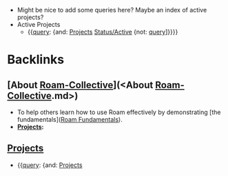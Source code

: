 - Might be nice to add some queries here? Maybe an index of active projects?
- Active Projects
    - {{[query](<query.md>): {and: [Projects](<Projects.md>) [Status/Active](<Status/Active.md>) {not: [query](<query.md>)]}}}}

# Backlinks
## [About [Roam-Collective](<Roam-Collective.md>)](<About [Roam-Collective](<Roam-Collective.md>).md>)
- To help others learn how to use Roam effectively by demonstrating [the fundamentals]([Roam Fundamentals](<Roam Fundamentals.md>)). 
- **[Projects](<Projects.md>):**

## [Projects](<Projects.md>)
- {{[query](<query.md>): {and: [Projects](<Projects.md>)


